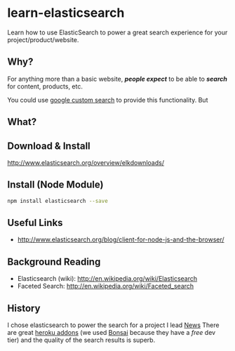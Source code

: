 learn-elasticsearch
===================

Learn how to use ElasticSearch to power a great search experience for your project/product/website.

## Why?

For anything more than a basic website, ***people expect*** to be able
to ***search*** for content, products, etc.

You could use [google custom search](https://www.google.com/cse) to
provide this functionality. But 

## What?



## Download & Install

http://www.elasticsearch.org/overview/elkdownloads/


## Install (Node Module)

```sh
npm install elasticsearch --save
```




## Useful Links

- http://www.elasticsearch.org/blog/client-for-node-js-and-the-browser/




## Background Reading

- Elasticsearch (wiki): http://en.wikipedia.org/wiki/Elasticsearch
- Faceted Search: http://en.wikipedia.org/wiki/Faceted_search

## History

I chose elasticsearch to power the search for a project I lead [News](http://news.co.uk/)
There are great [heroku addons](https://addons.heroku.com/?q=elasticsearch)
(we used [Bonsai](https://addons.heroku.com/bonsai) because they have
a *free* dev tier) and the quality of the search results is superb.
